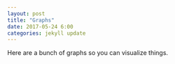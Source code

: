 ```yaml
---
layout: post
title: "Graphs"
date: 2017-05-24 6:00
categories: jekyll update
---
```

Here are a bunch of graphs so you can visualize things.
